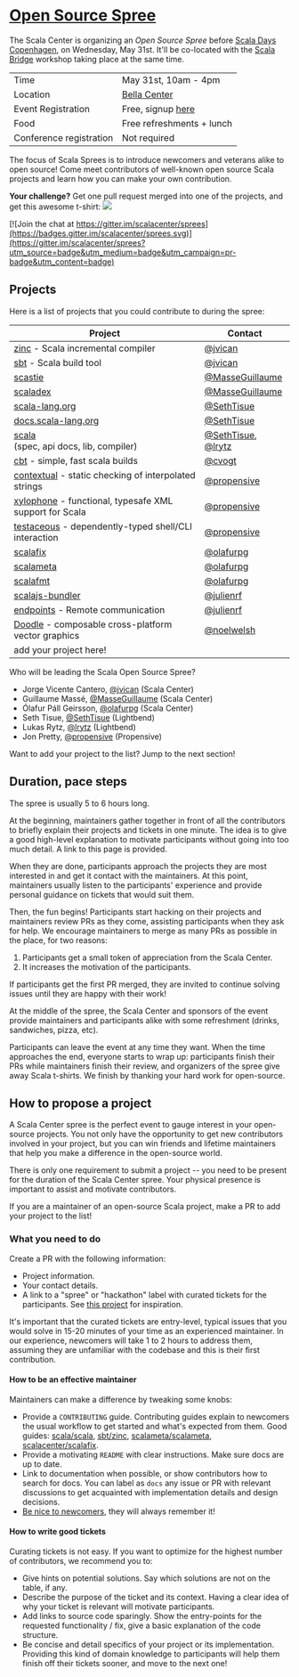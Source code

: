 # [Open Source Spree][register]


The Scala Center is organizing an *Open Source Spree* before
[Scala Days Copenhagen][scaladays], on Wednesday, May 31st.
It'll be co-located with the [Scala Bridge](http://www.scalabridge.org/) 
workshop taking place at the same time.

|                         |                                                  |
| --------                | --------------------                             |
| Time                    | May 31st, 10am - 4pm                             |
| Location                | [Bella Center](https://goo.gl/maps/w7SC1uZXpDB2) |
| Event Registration      | Free, signup [here][register]                    |
| Food                    | Free refreshments + lunch                        |
| Conference registration | Not required                                     |

The focus of Scala Sprees is to introduce newcomers and veterans alike to open source!
Come meet contributors of well-known open source Scala projects and learn how
you can make your own contribution.

**Your challenge?** Get one pull request merged into one of the projects,
and get this awesome t-shirt:
![](https://pbs.twimg.com/media/CtnCrtvWAAAO0nE.jpg:small)

[![Join the chat at https://gitter.im/scalacenter/sprees](https://badges.gitter.im/scalacenter/sprees.svg)](https://gitter.im/scalacenter/sprees?utm_source=badge&utm_medium=badge&utm_campaign=pr-badge&utm_content=badge)


## Projects

Here is a list of projects that you could contribute to during the spree:

| Project                                                             | Contact                           |
| -------                                                             | -------                           |
| [zinc][zinc] - Scala incremental compiler                           | [@jvican][jvican]                 |
| [sbt][sbt] - Scala build tool                                       | [@jvican][jvican]                 |
| [scastie][scastie]                                                  | [@MasseGuillaume][MasseGuillaume] |
| [scaladex][scaladex]                                                | [@MasseGuillaume][MasseGuillaume] |
| [scala-lang.org][scala-lang]                                        | [@SethTisue][SethTisue]           |
| [docs.scala-lang.org][docs.scala-lang]                              | [@SethTisue][SethTisue]           |
| [scala][scala]<br>(spec, api docs, lib, compiler)                   | [@SethTisue][SethTisue], [@lrytz][lrytz] |
| [cbt][cbt] - simple, fast scala builds                              | [@cvogt][cvogt]                   |
| [contextual][contextual] - static checking of interpolated strings  | [@propensive][propensive]         |
| [xylophone][xylophone] - functional, typesafe XML support for Scala | [@propensive][propensive]         |
| [testaceous][testaceous] - dependently-typed shell/CLI interaction  | [@propensive][propensive]         |
| [scalafix][scalafix]                                                | [@olafurpg][olafurpg]             |
| [scalameta][scalameta]                                              | [@olafurpg][olafurpg]             |
| [scalafmt][scalafmt]                                                | [@olafurpg][olafurpg]             |
| [scalajs-bundler][scalajs-bundler]                                  | [@julienrf][julienrf]             |
| [endpoints][endpoints] - Remote communication                       | [@julienrf][julienrf]             |
| [Doodle][doodle] - composable cross-platform vector graphics        | [@noelwelsh][noelwelsh]           |
| add your project here!                                              |                                   |

Who will be leading the Scala Open Source Spree?
- Jorge Vicente Cantero, [@jvican][jvican] (Scala Center)
- Guillaume Massé, [@MasseGuillaume][MasseGuillaume] (Scala Center)
- Ólafur Páll Geirsson, [@olafurpg][olafurpg] (Scala Center)
- Seth Tisue, [@SethTisue][SethTisue] (Lightbend)
- Lukas Rytz, [@lrytz][lrytz] (Lightbend)
- Jon Pretty, [@propensive][propensive] (Propensive)

Want to add your project to the list? Jump to the next section!

[MasseGuillaume]: https://github.com/MasseGuillaume
[SethTisue]: https://github.com/SethTisue
[propensive]: https://github.com/propensive
[cvogt]: https://github.com/cvogt
[olafurpg]: https://github.com/olafurpg
[jvican]: https://github.com/jvican
[lrytz]: https://github.com/lrytz
[julienrf]: https://github.com/julienrf
[noelwelsh]: https://github.com/noelwelsh


[docs.scala-lang]: https://github.com/scala/scala.github.com/issues?utf8=✓&q=is%3Aissue%20is%3Aopen%20label%3Aspree%20
[scala]: https://github.com/scalacenter/sprees/issues/16
[scala-lang]: https://github.com/scala/scala-lang/issues?q=is%3Aissue+is%3Aopen+label%3Aspree
[scaladex]: https://github.com/scalacenter/scaladex/labels/hackathon
[scastie]: https://github.com/scalacenter/scastie/labels/hackathon
[cbt]: https://github.com/cvogt/cbt
[contextual]: https://github.com/propensive/contextual
[xylophone]: https://github.com/propensive/xylophone
[testaceous]: https://github.com/propensive/testaceous
[scalafix]: https://github.com/scalacenter/scalafix/labels/spree
[scalafmt]: https://github.com/scalameta/scalafmt/labels/spree
[scalameta]: https://github.com/scalameta/scalameta/labels/Spree
[zinc]: https://github.com/sbt/zinc/labels/spree
[sbt]: https://github.com/sbt/sbt/labels/spree
[scalajs-bundler]: https://github.com/scalacenter/scalajs-bundler/issues?q=is%3Aissue+is%3Aopen+label%3A%22low+hanging+fruit%22
[endpoints]: http://julienrf.github.io/endpoints/
[doodle]: https://github.com/underscoreio/doodle/labels/hackathon

[register]: https://www.meetup.com/The-Copenhagen-Scala-Users-Group/events/239930806/
[scaladays]: http://event.scaladays.org/scaladays-cph-2017

## Duration, pace steps

The spree is usually 5 to 6 hours long.

At the beginning, maintainers gather together in front of all the contributors
to briefly explain their projects and tickets in one minute. The idea is to give
a good high-level explanation to motivate participants without going into too
much detail. A link to this page is provided.

When they are done, participants approach the projects they are most interested
in and get it contact with the maintainers. At this point, maintainers usually
listen to the participants' experience and provide personal guidance on tickets
that would suit them.

Then, the fun begins! Participants start hacking on their projects and
maintainers review PRs as they come, assisting participants when they ask for
help. We encourage maintainers to merge as many PRs as possible in the place,
for two reasons:

1. Participants get a small token of appreciation from the Scala Center.
2. It increases the motivation of the participants.

If participants get the first PR merged, they are invited to continue solving
issues until they are happy with their work!

At the middle of the spree, the Scala Center and sponsors of the event provide
maintainers and participants alike with some refreshment (drinks, sandwiches,
pizza, etc).

Participants can leave the event at any time they want. When the time approaches
the end, everyone starts to wrap up: participants finish their PRs while
maintainers finish their review, and organizers of the spree give away Scala
t-shirts. We finish by thanking your hard work for open-source.

## How to propose a project

A Scala Center spree is the perfect event to gauge interest in your open-source
projects. You not only have the opportunity to get new contributors involved in
your project, but you can win friends and lifetime maintainers that help you
make a difference in the open-source world.

There is only one requirement to submit a project -- you need to be present for
the duration of the Scala Center spree. Your physical presence is important to
assist and motivate contributors.

If you are a maintainer of an open-source Scala project, make a PR to add your
project to the list!

### What you need to do

Create a PR with the following information:
  
* Project information.
* Your contact details.
* A link to a "spree" or "hackathon" label with curated tickets for the
  participants. See [this project](https://github.com/sbt/zinc/issues?utf8=✓&q=label:hackathon%20is:issue) for inspiration.

It's important that the curated tickets are entry-level, typical issues that you
would solve in 15-20 minutes of your time as an experienced maintainer. In our
experience, newcomers will take 1 to 2 hours to address them, assuming they are
unfamiliar with the codebase and this is their first contribution.

#### How to be an effective maintainer

Maintainers can make a difference by tweaking some knobs:
  
* Provide a `CONTRIBUTING` guide. Contributing guides explain to newcomers the
    usual workflow to get started and what's expected from them. Good guides:
    [scala/scala](https://github.com/scala/scala/blob/2.12.x/CONTRIBUTING.m://github.com/scala/scala/blob/2.12.x/CONTRIBUTING.md),
    [sbt/zinc](https://github.com/sbt/zinc/blob/1.0/CONTRIBUTING.md), [scalameta/scalameta](https://github.com/scalameta/scalameta/blob/master/CONTRIBUTING.md),
		[scalacenter/scalafix](https://github.com/scala/scala/blob/2.12.x/CONTRIBUTING.md).
* Provide a motivating `README` with clear instructions. Make sure docs are up to date.
* Link to documentation when possible, or show contributors how to search for
    docs. You can label as `docs` any issue or PR with relevant discussions to
    get acquainted with implementation details and design decisions.
* [Be nice to newcomers](http://brson.github.io/2017/04/05/minimally-nice-maintainer), they
    will always remember it!

#### How to write good tickets

Curating tickets is not easy. If you want to optimize for the highest number of
contributors, we recommend you to:
  
* Give hints on potential solutions. Say which solutions are not on the table,
    if any.
* Describe the purpose of the ticket and its context. Having a clear idea of why
    your ticket is relevant will motivate participants.
* Add links to source code sparingly. Show the entry-points for the requested
    functionality / fix, give a basic explanation of the code structure.
* Be concise and detail specifics of your project or its implementation.
    Providing this kind of domain knowledge to participants will help them
    finish off their tickets sooner, and move to the next one!
